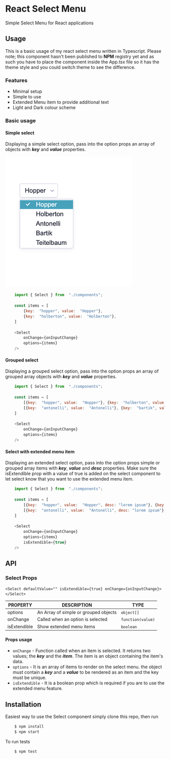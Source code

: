 # React Select Menu

Simple Select Menu for React applications

## Usage

This is a basic usage of my react select menu written in Typescript. Please note; this component hasn't been published to **NPM** registry yet and as such you have to place the component inside the App.tsx file so it has the theme style and you could switch theme to see the difference.

### Features

- Minimal setup
- Simple to use
- Extended Menu item to provide additional text
- Light and Dark colour scheme

### Basic usage

#### Simple select

Displaying a simple select option, pass into the option props an array of objects with **_key_** and **_value_** properties.

<img src="./Screenshot-simple.png" alt="Logo" width="400">

```js
	import { Select } from  "./components";

	const items = [
		{key:  "hopper", value:  "Hopper"},
		{key:  "holberton", value:  "Holberton"},
	]

	<Select
		onChange={onInputChange}
		options={items}
	/>
```

#### Grouped select

Displaying a grouped select option, pass into the option props an array of grouped array objects with **_key_** and **_value_** properties.

```js
	import { Select } from  "./components";

	const items = [
		[{key:  "hopper", value:  "Hopper"}, {key:  "holberton", value:  "Holberton"}],
		[{key:  "antonelli", value:  "Antonelli"}, {key:  "bartik", value:  "Bartik"}],
	]

	<Select
		onChange={onInputChange}
		options={items}
	/>
```

#### Select with extended menu item

Displaying an extended select option, pass into the option props simple or grouped array items with **_key_**, **_value_** and **_desc_** properties. Make sure the isExtendible prop with a value of true is added on the select component to let select know that you want to use the extended menu item.

```js
	import { Select } from  "./components";

	const items = [
		[{key:  "hopper", value:  "Hopper", desc: "lorem ipsum"}, {key:  "holberton", value:  "Holberton", desc: "lorem ipsum"}],
		[{key:  "antonelli", value:  "Antonelli", desc: "lorem ipsum"}, {key:  "bartik", value:  "Bartik", desc: "lorem ipsum"}],
	]

	<Select
		onChange={onInputChange}
		options={items}
		isExtendible={true}
	/>
```

## API

### Select Props

    <Select defaultValue="" isExtendible={true} onChange={onInputChange}></Select>

| PROPERTY     | DESCRIPTION                           | TYPE              |
| ------------ | ------------------------------------- | ----------------- |
| options      | An Array of simple or grouped objects | `object[]`        |
| onChange     | Called when an option is selected     | `function(value)` |
| isExtendible | Show extended menu items              | `boolean`         |

#### Props usage

- `onChange` - Function called when an item is selected. It returns two values; the **_key_** and the **_item_**. The item is an object containing the item's data.
- `options` - It is an array of items to render on the select menu. the object must contain a **_key_** and a **_value_** to be rendered as an item and the key must be unique.
- `isExtendible` - It is a boolean prop which is required if you are to use the extended menu feature.

## Installation

Easiest way to use the Select component simply clone this repo, then run

```bash
	$ npm install
	$ npm start
```

To run tests

```bash
	$ npm test
```
